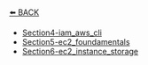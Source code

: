 [⬅️ BACK ](../README.md)

- [Section4-iam_aws_cli](./Section4-iam_aws_cli/README.md)
- [Section5-ec2_foundamentals](./Section5-ec2_foundamentals/README.md)
- [Section6-ec2_instance_storage](./Section6-ec2_instance_storage/README.md)
